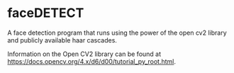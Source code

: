 # faceDETECT
A face detection program that runs using the power of the open cv2 library and publicly available haar cascades.

Information on the Open CV2 library can be found at https://docs.opencv.org/4.x/d6/d00/tutorial_py_root.html.


